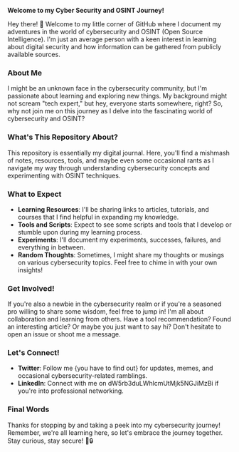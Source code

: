 **Welcome to my Cyber Security and OSINT Journey!**

Hey there! 👋 Welcome to my little corner of GitHub where I document my adventures in the world of cybersecurity and OSINT (Open Source Intelligence). I'm just an average person with a keen interest in learning about digital security and how information can be gathered from publicly available sources.

### About Me
I might be an unknown face in the cybersecurity community, but I'm passionate about learning and exploring new things. My background might not scream "tech expert," but hey, everyone starts somewhere, right? So, why not join me on this journey as I delve into the fascinating world of cybersecurity and OSINT?

### What's This Repository About?
This repository is essentially my digital journal. Here, you'll find a mishmash of notes, resources, tools, and maybe even some occasional rants as I navigate my way through understanding cybersecurity concepts and experimenting with OSINT techniques. 

### What to Expect
- **Learning Resources**: I'll be sharing links to articles, tutorials, and courses that I find helpful in expanding my knowledge.
- **Tools and Scripts**: Expect to see some scripts and tools that I develop or stumble upon during my learning process.
- **Experiments**: I'll document my experiments, successes, failures, and everything in between.
- **Random Thoughts**: Sometimes, I might share my thoughts or musings on various cybersecurity topics. Feel free to chime in with your own insights!

### Get Involved!
If you're also a newbie in the cybersecurity realm or if you're a seasoned pro willing to share some wisdom, feel free to jump in! I'm all about collaboration and learning from others. Have a tool recommendation? Found an interesting article? Or maybe you just want to say hi? Don't hesitate to open an issue or shoot me a message.

### Let's Connect!
- **Twitter**: Follow me {you have to find out} for updates, memes, and occasional cybersecurity-related ramblings.
- **LinkedIn**: Connect with me on dW5rb3duLWhlcmUtMjk5NGJiMzBi if you're into professional networking.

### Final Words
Thanks for stopping by and taking a peek into my cybersecurity journey! Remember, we're all learning here, so let's embrace the journey together. Stay curious, stay secure! 🚀🔒
